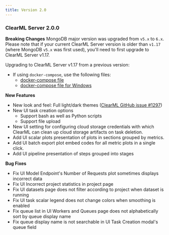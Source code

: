 ```yaml
---
title: Version 2.0
---
```


### ClearML Server 2.0.0

**Breaking Changes**
MongoDB major version was upgraded from `v5.x` to `6.x`. Please note that if your current ClearML Server version is older than 
`v1.17` (where MongoDB `v5.x` was first used), you'll need to first upgrade to ClearML Server v1.17.

Upgrading to ClearML Server v1.17 from a previous version:
* If using `docker-compose`, use the following files:
  * [docker-compose file](https://github.com/clearml/clearml-server/blob/2976ce69cc91550a3614996e8a8d8cd799af2efd/upgrade/1_17_to_2_0/docker-compose.yml)
  * [docker-compose file for Windows](https://github.com/clearml/clearml-server/blob/2976ce69cc91550a3614996e8a8d8cd799af2efd/upgrade/1_17_to_2_0/docker-compose-win10.yml)

**New Features**
* New look and feel: Full light/dark themes ([ClearML GitHub issue #1297](https://github.com/clearml/clearml/issues/1297))
* New UI task creation options
  * Support bash as well as Python scripts
  * Support file upload
* New UI setting for configuring cloud storage credentials with which ClearML can clean up cloud storage artifacts on task deletion.
* Add UI scalar plots presentation of plots in sections grouped by metrics.
* Add UI batch export plot embed codes for all metric plots in a single click.
* Add UI pipeline presentation of steps grouped into stages

**Bug Fixes**
* Fix UI Model Endpoint's Number of Requests plot sometimes displays incorrect data
* Fix UI Incorrect project statistics in project page
* Fix UI datasets page does not filter according to project when dataset is running
* Fix UI task scalar legend does not change colors when smoothing is enabled
* Fix queue list in UI Workers and Queues page does not alphabetically sort by queue display name
* Fix queue display name is not searchable in UI Task Creation modal's queue field